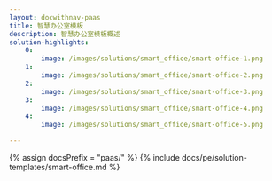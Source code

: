 ```yaml
---
layout: docwithnav-paas
title: 智慧办公室模板
description: 智慧办公室模板概述
solution-highlights:
    0:
        image: /images/solutions/smart_office/smart-office-1.png
    1:
        image: /images/solutions/smart_office/smart-office-2.png
    2:
        image: /images/solutions/smart_office/smart-office-3.png
    3:
        image: /images/solutions/smart_office/smart-office-4.png
    4:
        image: /images/solutions/smart_office/smart-office-5.png

---
```


{% assign docsPrefix = "paas/" %}
{% include docs/pe/solution-templates/smart-office.md %}